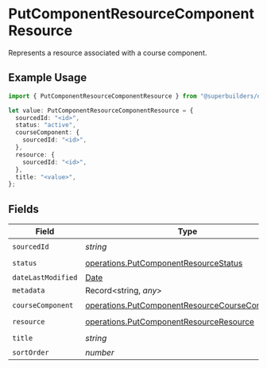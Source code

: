 # PutComponentResourceComponentResource

Represents a resource associated with a course component.

## Example Usage

```typescript
import { PutComponentResourceComponentResource } from "@superbuilders/oneroster/models/operations";

let value: PutComponentResourceComponentResource = {
  sourcedId: "<id>",
  status: "active",
  courseComponent: {
    sourcedId: "<id>",
  },
  resource: {
    sourcedId: "<id>",
  },
  title: "<value>",
};
```

## Fields

| Field                                                                                                            | Type                                                                                                             | Required                                                                                                         | Description                                                                                                      |
| ---------------------------------------------------------------------------------------------------------------- | ---------------------------------------------------------------------------------------------------------------- | ---------------------------------------------------------------------------------------------------------------- | ---------------------------------------------------------------------------------------------------------------- |
| `sourcedId`                                                                                                      | *string*                                                                                                         | :heavy_check_mark:                                                                                               | N/A                                                                                                              |
| `status`                                                                                                         | [operations.PutComponentResourceStatus](../../models/operations/putcomponentresourcestatus.md)                   | :heavy_check_mark:                                                                                               | N/A                                                                                                              |
| `dateLastModified`                                                                                               | [Date](https://developer.mozilla.org/en-US/docs/Web/JavaScript/Reference/Global_Objects/Date)                    | :heavy_minus_sign:                                                                                               | N/A                                                                                                              |
| `metadata`                                                                                                       | Record<string, *any*>                                                                                            | :heavy_minus_sign:                                                                                               | N/A                                                                                                              |
| `courseComponent`                                                                                                | [operations.PutComponentResourceCourseComponent](../../models/operations/putcomponentresourcecoursecomponent.md) | :heavy_check_mark:                                                                                               | N/A                                                                                                              |
| `resource`                                                                                                       | [operations.PutComponentResourceResource](../../models/operations/putcomponentresourceresource.md)               | :heavy_check_mark:                                                                                               | N/A                                                                                                              |
| `title`                                                                                                          | *string*                                                                                                         | :heavy_check_mark:                                                                                               | N/A                                                                                                              |
| `sortOrder`                                                                                                      | *number*                                                                                                         | :heavy_minus_sign:                                                                                               | N/A                                                                                                              |